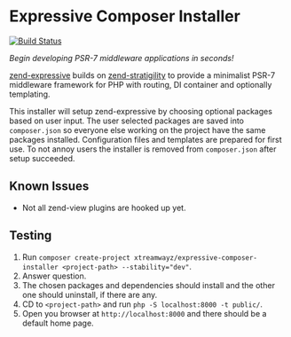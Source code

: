 # Expressive Composer Installer

[![Build Status](https://secure.travis-ci.org/xtreamwayz/expressive-composer-installer.svg?branch=master)](https://secure.travis-ci.org/xtreamwayz/expressive-composer-installer)

*Begin developing PSR-7 middleware applications in seconds!*

[zend-expressive](https://github.com/zendframework/zend-expressive) builds on 
[zend-stratigility](https://github.com/zendframework/zend-stratigility) to provide a minimalist PSR-7 middleware 
framework for PHP with routing, DI container and optionally templating.

This installer will setup zend-expressive by choosing optional packages based on user input. The user selected packages 
are saved into ``composer.json`` so everyone else working on the project have the same packages installed. Configuration 
files and templates are prepared for first use. To not annoy users the installer is removed from ``composer.json`` after 
setup succeeded.

## Known Issues

- Not all zend-view plugins are hooked up yet.     

## Testing

1. Run ``composer create-project xtreamwayz/expressive-composer-installer <project-path> --stability="dev"``.
2. Answer question.
3. The chosen packages and dependencies should install and the other one should uninstall, if there are any.
4. CD to ``<project-path>`` and run ``php -S localhost:8000 -t public/``.
5. Open you browser at ``http://localhost:8000`` and there should be a default home page.
